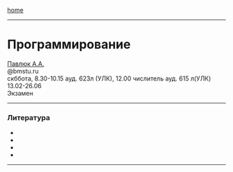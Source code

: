[home](https://github.com/dKosarevsky/iu7/blob/master/2021_6_sem.md)
____________________________________
# Программирование
[Павлюк А.А.]() \
@bmstu.ru \
скббота, 8.30-10.15 ауд. 623л (УЛК), 12.00 числитель ауд. 615 л(УЛК) \
13.02-26.06 \
Экзамен 
____________________________________
### Литература

* []()
* []()
* []()
* []()
____________________________________
